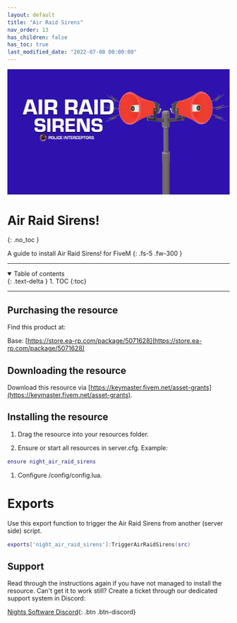 ```yaml
---
layout: default
title: "Air Raid Sirens"
nav_order: 13
has_children: false
has_toc: true
last_modified_date: "2022-07-08 00:00:00"
---
```


<img class="cover-img" src="/assets/img/airRaidSirens.png" alt="Air Raid Sirens Resource" draggable="false">

# Air Raid Sirens!
{: .no_toc }

A guide to install Air Raid Sirens! for FiveM
{: .fs-5 .fw-300 }

---

<details open markdown="block">
  <summary>
    Table of contents
  </summary>
  {: .text-delta }
1. TOC
{:toc}
</details>

---

## Purchasing the resource

Find this product at:

Base: [https://store.ea-rp.com/package/5071628](https://store.ea-rp.com/package/5071628)

## Downloading the resource

Download this resource via [https://keymaster.fivem.net/asset-grants](https://keymaster.fivem.net/asset-grants).

## Installing the resource

1. Drag the resource into your resources folder.

1. Ensure or start all resources in server.cfg. 
Example:
```lua
ensure night_air_raid_sirens
```

1. Configure /config/config.lua.

# Exports

Use this export function to trigger the Air Raid Sirens from another (server side) script.

```lua
exports['night_air_raid_sirens']:TriggerAirRaidSirens(src)
```

## Support

Read through the instructions again if you have not managed to install the resource. Can't get it to work still? 
Create a ticket through our dedicated support system in Discord: 

[Nights Software Discord](https://ns.ea-rp.com){: .btn .btn-discord}
